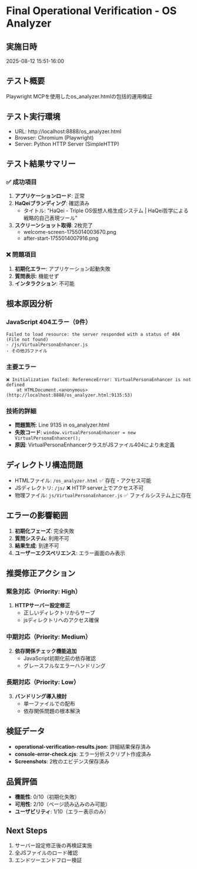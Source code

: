 # Final Operational Verification - OS Analyzer

## 実施日時
2025-08-12 15:51-16:00

## テスト概要
Playwright MCPを使用したos_analyzer.htmlの包括的運用検証

## テスト実行環境
- URL: http://localhost:8888/os_analyzer.html
- Browser: Chromium (Playwright)
- Server: Python HTTP Server (SimpleHTTP)

## テスト結果サマリー

### ✅ 成功項目
1. **アプリケーションロード**: 正常
2. **HaQeiブランディング**: 確認済み
   - タイトル: "HaQei - Triple OS仮想人格生成システム | HaQei哲学による戦略的自己表現ツール"
3. **スクリーンショット取得**: 2枚完了
   - welcome-screen-1755014003670.png
   - after-start-1755014007916.png

### ❌ 問題項目
1. **初期化エラー**: アプリケーション起動失敗
2. **質問表示**: 機能せず
3. **インタラクション**: 不可能

## 根本原因分析

### JavaScript 404エラー（9件）
```
Failed to load resource: the server responded with a status of 404 (File not found)
- /js/VirtualPersonaEnhancer.js
- その他JSファイル
```

### 主要エラー
```
❌ Initialization failed: ReferenceError: VirtualPersonaEnhancer is not defined
    at HTMLDocument.<anonymous> (http://localhost:8888/os_analyzer.html:9135:53)
```

### 技術的詳細
- **問題箇所**: Line 9135 in os_analyzer.html
- **失敗コード**: `window.virtualPersonaEnhancer = new VirtualPersonaEnhancer();`
- **原因**: VirtualPersonaEnhancerクラスがJSファイル404により未定義

## ディレクトリ構造問題
- HTMLファイル: `/os_analyzer.html` ✅ 存在・アクセス可能
- JSディレクトリ: `/js/` ❌ HTTP server上でアクセス不可
- 物理ファイル: `js/VirtualPersonaEnhancer.js` ✅ ファイルシステム上に存在

## エラーの影響範囲
1. **初期化フェーズ**: 完全失敗
2. **質問システム**: 利用不可
3. **結果生成**: 到達不可
4. **ユーザーエクスペリエンス**: エラー画面のみ表示

## 推奨修正アクション

### 緊急対応（Priority: High）
1. **HTTPサーバー設定修正**
   - 正しいディレクトリからサーブ
   - jsディレクトリへのアクセス確保

### 中期対応（Priority: Medium）
2. **依存関係チェック機能追加**
   - JavaScript初期化前の依存確認
   - グレースフルなエラーハンドリング

### 長期対応（Priority: Low）
3. **バンドリング導入検討**
   - 単一ファイルでの配布
   - 依存関係問題の根本解決

## 検証データ
- **operational-verification-results.json**: 詳細結果保存済み
- **console-error-check.cjs**: エラー分析スクリプト作成済み
- **Screenshots**: 2枚のエビデンス保存済み

## 品質評価
- **機能性**: 0/10（初期化失敗）
- **可用性**: 2/10（ページ読み込みのみ可能）
- **ユーザビリティ**: 1/10（エラー表示のみ）

## Next Steps
1. サーバー設定修正後の再検証実施
2. 全JSファイルのロード確認
3. エンドツーエンドフロー検証